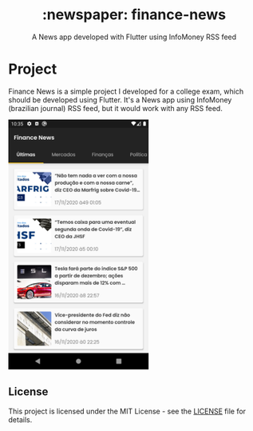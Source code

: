 <div align="center">
  <h1>:newspaper: finance-news</h1>
  <p>A News app developed with Flutter using InfoMoney RSS feed</p>
</div>

# Project

Finance News is a simple project I developed for a college exam, which should be developed using Flutter. It's a News app using InfoMoney (brazilian journal) RSS feed, but it would work with any RSS feed.

<div>
  <img src=".github/news-page.png" height="500"/>
</div>

## License

This project is licensed under the MIT License - see the [LICENSE](LICENSE) file for details.
